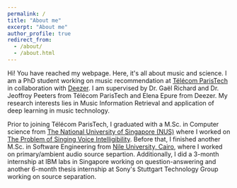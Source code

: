 ```yaml
---
permalink: /
title: "About me"
excerpt: "About me"
author_profile: true
redirect_from: 
  - /about/
  - /about.html
---
```


Hi! You have reached my webpage. Here, it's all about music and science. I am a PhD student working on music recommendation at [Télécom ParisTech](https://www.telecom-paristech.fr/) in collaboration with [Deezer](https://www.deezer.com/en/). I am supervised by Dr. Gaël Richard and Dr. Jeoffroy Peeters from Télécom ParisTech and Elena Epure from Deezer. My research interests lies in Music Information Retrieval and application of deep learning in music technology.

Prior to joining Télécom ParisTech, I graduated with a M.Sc. in Computer science from [The National University of Singapore (NUS)](http://nus.edu.sg/) where I worked on [The Problem of Singing Voice Intelligibility](http://scholarbank.nus.edu.sg/handle/10635/148567). Before that, I finished another M.Sc. in Software Engineering from [Nile University, Cairo](http://nu.edu.eg/), where I worked on primary/ambient audio source separtion.
Additionally, I did a 3-month internship at IBM labs in Singapore working on question-answering and another 6-month thesis internship at Sony's Stuttgart Technology Group working on source separation.
